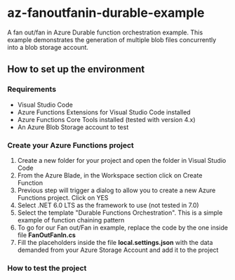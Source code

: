 # az-fanoutfanin-durable-example
A fan out/fan in Azure Durable function orchestration example. This example demonstrates the generation of multiple blob files concurrently into a blob storage account.
## How to set up the environment
### Requirements
- Visual Studio Code
- Azure Functions Extensions for Visual Studio Code installed
- Azure Functions Core Tools installed (tested with version 4.x)
- An Azure Blob Storage account to test 
### Create your Azure Functions project
1. Create a new folder for your project and open the folder in Visual Studio Code
2. From the Azure Blade, in the Workspace section click on Create Function
3. Previous step will trigger a dialog to allow you to create a new Azure Functions project. Click on YES
4. Select .NET 6.0 LTS as the framework to use (not tested in 7.0)
5. Select the template "Durable Functions Orchestration". This is a simple example of function chaining pattern
6. To go for our Fan out/Fan in example, replace the code by the one inside file **FanOutFanIn.cs**
7. Fill the placeholders inside the file **local.settings.json** with the data demanded from your Azure Storage Account and add it to the project

### How to test the project
